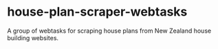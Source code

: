 # house-plan-scraper-webtasks
A group of webtasks for scraping house plans from New Zealand house building websites.
